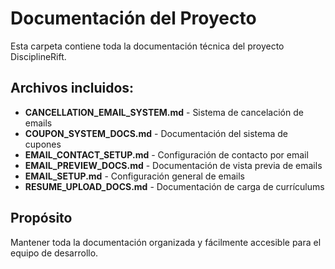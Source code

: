 # Documentación del Proyecto

Esta carpeta contiene toda la documentación técnica del proyecto DisciplineRift.

## Archivos incluidos:

- **CANCELLATION_EMAIL_SYSTEM.md** - Sistema de cancelación de emails
- **COUPON_SYSTEM_DOCS.md** - Documentación del sistema de cupones
- **EMAIL_CONTACT_SETUP.md** - Configuración de contacto por email
- **EMAIL_PREVIEW_DOCS.md** - Documentación de vista previa de emails
- **EMAIL_SETUP.md** - Configuración general de emails
- **RESUME_UPLOAD_DOCS.md** - Documentación de carga de currículums

## Propósito

Mantener toda la documentación organizada y fácilmente accesible para el equipo de desarrollo.
